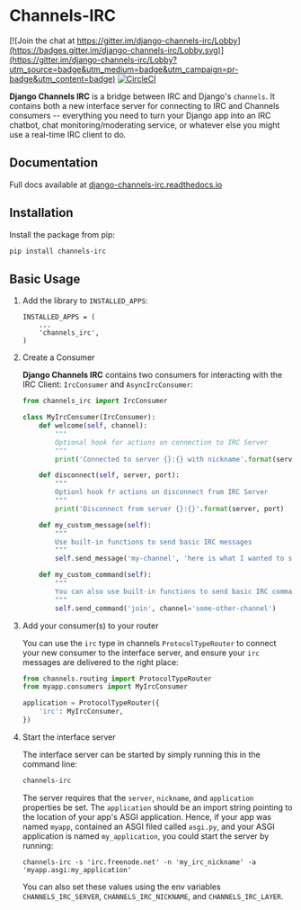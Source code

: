 # Channels-IRC

[![Join the chat at https://gitter.im/django-channels-irc/Lobby](https://badges.gitter.im/django-channels-irc/Lobby.svg)](https://gitter.im/django-channels-irc/Lobby?utm_source=badge&utm_medium=badge&utm_campaign=pr-badge&utm_content=badge)
[![CircleCI](https://circleci.com/gh/AdvocatesInc/django-channels-irc.svg?style=svg)](https://circleci.com/gh/AdvocatesInc/django-channels-irc)

**Django Channels IRC** is a bridge between IRC and Django's `channels`.  It contains both a new interface server for connecting to IRC and Channels consumers -- everything you need to turn your Django app into an IRC chatbot, chat monitoring/moderating service, or whatever else you might use a real-time IRC client to do.

## Documentation

Full docs available at [django-channels-irc.readthedocs.io](https://django-channels-irc.readthedocs.io/en/latest/)

## Installation

Install the package from pip:

```bash
pip install channels-irc
```

## Basic Usage

1. Add the library to `INSTALLED_APPS`:

    ```
    INSTALLED_APPS = (
        ...
        'channels_irc',
    )
    ```

2. Create a Consumer

    **Django Channels IRC** contains two consumers for interacting with the IRC Client: `IrcConsumer` and `AsyncIrcConsumer`:

    ```python
    from channels_irc import IrcConsumer

    class MyIrcConsumer(IrcConsumer):
        def welcome(self, channel):
            """
            Optional hook for actions on connection to IRC Server
            """
            print('Connected to server {}:{} with nickname'.format(server, port, nickname)

        def disconnect(self, server, port):
            """
            Optionl hook fr actions on disconnect from IRC Server
            """
            print('Disconnect from server {}:{}'.format(server, port)

        def my_custom_message(self):
            """
            Use built-in functions to send basic IRC messages
            """
            self.send_message('my-channel', 'here is what I wanted to say')

        def my_custom_command(self):
            """
            You can also use built-in functions to send basic IRC commands
            """
            self.send_command('join', channel='some-other-channel')
    ```

3. Add your consumer(s) to your router

    You can use the `irc` type in channels `ProtocolTypeRouter` to connect your new consumer to the interface server, and ensure your `irc` messages are delivered to the right place:

    ```python
    from channels.routing import ProtocolTypeRouter
    from myapp.consumers import MyIrcConsumer

    application = ProtocolTypeRouter({
        'irc': MyIrcConsumer,
    })
    ```

4. Start the interface server

    The interface server can be started by simply running this in the command line:

    ```bash
    channels-irc
    ```

    The server requires that the `server`, `nickname`, and `application` properties be set. The `application` should be an import string pointing to the location of your app's ASGI application. Hence, if your app was named `myapp`, contained an ASGI filed called `asgi.py`, and your ASGI application is named `my_application`, you could start the server by running:

    ```
    channels-irc -s 'irc.freenode.net' -n 'my_irc_nickname' -a 'myapp.asgi:my_application'
    ```

    You can also set these values using the env variables `CHANNELS_IRC_SERVER`, `CHANNELS_IRC_NICKNAME`, and `CHANNELS_IRC_LAYER`.

